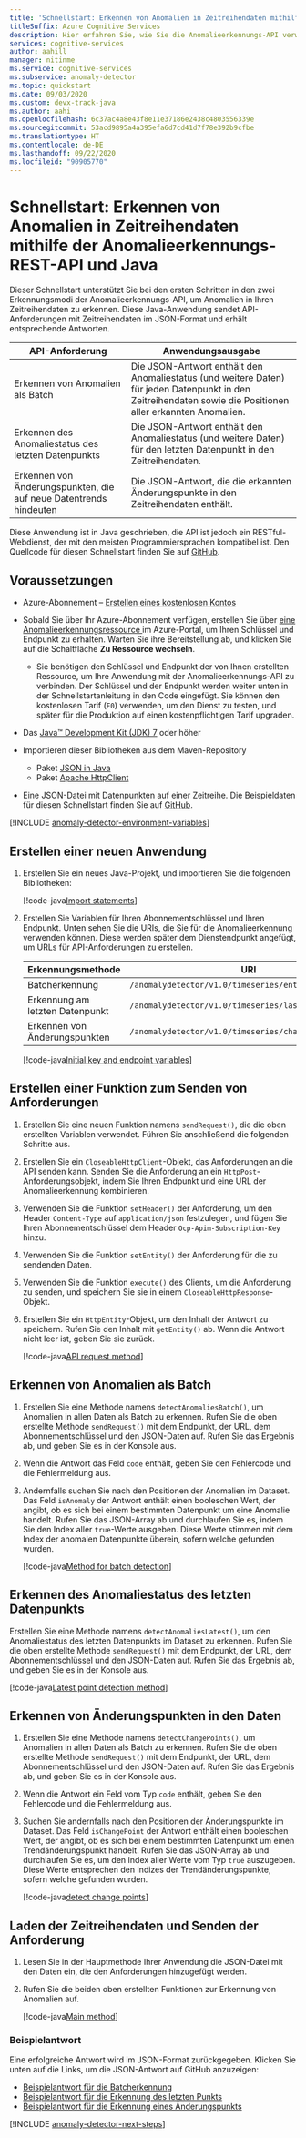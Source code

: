 ```yaml
---
title: 'Schnellstart: Erkennen von Anomalien in Zeitreihendaten mithilfe der Anomalieerkennungs-REST-API und Java'
titleSuffix: Azure Cognitive Services
description: Hier erfahren Sie, wie Sie die Anomalieerkennungs-API verwenden, um Anomalien in Ihren Datenreihen in Batchform oder in Streamingdaten zu erkennen.
services: cognitive-services
author: aahill
manager: nitinme
ms.service: cognitive-services
ms.subservice: anomaly-detector
ms.topic: quickstart
ms.date: 09/03/2020
ms.custom: devx-track-java
ms.author: aahi
ms.openlocfilehash: 6c37ac4a8e43f8e11e37186e2438c4803556339e
ms.sourcegitcommit: 53acd9895a4a395efa6d7cd41d7f78e392b9cfbe
ms.translationtype: HT
ms.contentlocale: de-DE
ms.lasthandoff: 09/22/2020
ms.locfileid: "90905770"
---
```

# <a name="quickstart-detect-anomalies-in-your-time-series-data-using-the-anomaly-detector-rest-api-and-java"></a>Schnellstart: Erkennen von Anomalien in Zeitreihendaten mithilfe der Anomalieerkennungs-REST-API und Java

Dieser Schnellstart unterstützt Sie bei den ersten Schritten in den zwei Erkennungsmodi der Anomalieerkennungs-API, um Anomalien in Ihren Zeitreihendaten zu erkennen. Diese Java-Anwendung sendet API-Anforderungen mit Zeitreihendaten im JSON-Format und erhält entsprechende Antworten.

| API-Anforderung                                        | Anwendungsausgabe                                                                                                                         |
|----------------------------------------------------|--------------------------------------------------------------------------------------------------------------------------------------------|
| Erkennen von Anomalien als Batch                        | Die JSON-Antwort enthält den Anomaliestatus (und weitere Daten) für jeden Datenpunkt in den Zeitreihendaten sowie die Positionen aller erkannten Anomalien. |
| Erkennen des Anomaliestatus des letzten Datenpunkts | Die JSON-Antwort enthält den Anomaliestatus (und weitere Daten) für den letzten Datenpunkt in den Zeitreihendaten.   |
| Erkennen von Änderungspunkten, die auf neue Datentrends hindeuten | Die JSON-Antwort, die die erkannten Änderungspunkte in den Zeitreihendaten enthält. |

Diese Anwendung ist in Java geschrieben, die API ist jedoch ein RESTful-Webdienst, der mit den meisten Programmiersprachen kompatibel ist. Den Quellcode für diesen Schnellstart finden Sie auf [GitHub](https://github.com/Azure-Samples/AnomalyDetector/blob/master/quickstarts/java-detect-anomalies.java).

## <a name="prerequisites"></a>Voraussetzungen

- Azure-Abonnement – [Erstellen eines kostenlosen Kontos](https://azure.microsoft.com/free/cognitive-services)
- Sobald Sie über Ihr Azure-Abonnement verfügen, erstellen Sie über <a href="https://ms.portal.azure.com/#create/Microsoft.CognitiveServicesAnomalyDetector"  title="Erstellen einer Anomalieerkennungsressource"  target="_blank"> eine Anomalieerkennungsressource <span class="docon docon-navigate-external x-hidden-focus"></span></a> im Azure-Portal, um Ihren Schlüssel und Endpunkt zu erhalten. Warten Sie ihre Bereitstellung ab, und klicken Sie auf die Schaltfläche **Zu Ressource wechseln**.
    - Sie benötigen den Schlüssel und Endpunkt der von Ihnen erstellten Ressource, um Ihre Anwendung mit der Anomalieerkennungs-API zu verbinden. Der Schlüssel und der Endpunkt werden weiter unten in der Schnellstartanleitung in den Code eingefügt.
    Sie können den kostenlosen Tarif (`F0`) verwenden, um den Dienst zu testen, und später für die Produktion auf einen kostenpflichtigen Tarif upgraden.
- Das [Java&trade; Development Kit (JDK) 7](https://www.oracle.com/technetwork/java/javase/downloads/jdk8-downloads-2133151.html) oder höher
- Importieren dieser Bibliotheken aus dem Maven-Repository
    - Paket [JSON in Java](https://mvnrepository.com/artifact/org.json/json)
    - Paket [Apache HttpClient](https://mvnrepository.com/artifact/org.apache.httpcomponents/httpclient)

- Eine JSON-Datei mit Datenpunkten auf einer Zeitreihe. Die Beispieldaten für diesen Schnellstart finden Sie auf [GitHub](https://github.com/Azure-Samples/anomalydetector/blob/master/example-data/request-data.json).

[!INCLUDE [anomaly-detector-environment-variables](../includes/environment-variables.md)]

## <a name="create-a-new-application"></a>Erstellen einer neuen Anwendung

1. Erstellen Sie ein neues Java-Projekt, und importieren Sie die folgenden Bibliotheken:

    [!code-java[Import statements](~/samples-anomaly-detector/quickstarts/java-detect-anomalies.java?name=imports)]

2. Erstellen Sie Variablen für Ihren Abonnementschlüssel und Ihren Endpunkt. Unten sehen Sie die URIs, die Sie für die Anomalieerkennung verwenden können. Diese werden später dem Dienstendpunkt angefügt, um URLs für API-Anforderungen zu erstellen.

    |Erkennungsmethode  |URI  |
    |---------|---------|
    |Batcherkennung    | `/anomalydetector/v1.0/timeseries/entire/detect`        |
    |Erkennung am letzten Datenpunkt     | `/anomalydetector/v1.0/timeseries/last/detect`        |
    | Erkennen von Änderungspunkten | `/anomalydetector/v1.0/timeseries/changepoint/detect`   |

    [!code-java[Initial key and endpoint variables](~/samples-anomaly-detector/quickstarts/java-detect-anomalies.java?name=vars)]

## <a name="create-a-function-to-send-requests"></a>Erstellen einer Funktion zum Senden von Anforderungen

1. Erstellen Sie eine neuen Funktion namens `sendRequest()`, die die oben erstellten Variablen verwendet. Führen Sie anschließend die folgenden Schritte aus.

2. Erstellen Sie ein `CloseableHttpClient`-Objekt, das Anforderungen an die API senden kann. Senden Sie die Anforderung an ein `HttpPost`-Anforderungsobjekt, indem Sie Ihren Endpunkt und eine URL der Anomalieerkennung kombinieren.

3. Verwenden Sie die Funktion `setHeader()` der Anforderung, um den Header `Content-Type` auf `application/json` festzulegen, und fügen Sie Ihren Abonnementschlüssel dem Header `Ocp-Apim-Subscription-Key` hinzu.

4. Verwenden Sie die Funktion `setEntity()` der Anforderung für die zu sendenden Daten.

5. Verwenden Sie die Funktion `execute()` des Clients, um die Anforderung zu senden, und speichern Sie sie in einem `CloseableHttpResponse`-Objekt.

6. Erstellen Sie ein `HttpEntity`-Objekt, um den Inhalt der Antwort zu speichern. Rufen Sie den Inhalt mit `getEntity()` ab. Wenn die Antwort nicht leer ist, geben Sie sie zurück.

    [!code-java[API request method](~/samples-anomaly-detector/quickstarts/java-detect-anomalies.java?name=request)]

## <a name="detect-anomalies-as-a-batch"></a>Erkennen von Anomalien als Batch

1. Erstellen Sie eine Methode namens `detectAnomaliesBatch()`, um Anomalien in allen Daten als Batch zu erkennen. Rufen Sie die oben erstellte Methode `sendRequest()` mit dem Endpunkt, der URL, dem Abonnementschlüssel und den JSON-Daten auf. Rufen Sie das Ergebnis ab, und geben Sie es in der Konsole aus.

2. Wenn die Antwort das Feld `code` enthält, geben Sie den Fehlercode und die Fehlermeldung aus.

3. Andernfalls suchen Sie nach den Positionen der Anomalien im Dataset. Das Feld `isAnomaly` der Antwort enthält einen booleschen Wert, der angibt, ob es sich bei einem bestimmten Datenpunkt um eine Anomalie handelt. Rufen Sie das JSON-Array ab und durchlaufen Sie es, indem Sie den Index aller `true`-Werte ausgeben. Diese Werte stimmen mit dem Index der anomalen Datenpunkte überein, sofern welche gefunden wurden.

    [!code-java[Method for batch detection](~/samples-anomaly-detector/quickstarts/java-detect-anomalies.java?name=detectBatch)]

## <a name="detect-the-anomaly-status-of-the-latest-data-point"></a>Erkennen des Anomaliestatus des letzten Datenpunkts

Erstellen Sie eine Methode namens `detectAnomaliesLatest()`, um den Anomaliestatus des letzten Datenpunkts im Dataset zu erkennen. Rufen Sie die oben erstellte Methode `sendRequest()` mit dem Endpunkt, der URL, dem Abonnementschlüssel und den JSON-Daten auf. Rufen Sie das Ergebnis ab, und geben Sie es in der Konsole aus.

[!code-java[Latest point detection method](~/samples-anomaly-detector/quickstarts/java-detect-anomalies.java?name=detectLatest)]


## <a name="detect-change-points-in-the-data"></a>Erkennen von Änderungspunkten in den Daten

1. Erstellen Sie eine Methode namens `detectChangePoints()`, um Anomalien in allen Daten als Batch zu erkennen. Rufen Sie die oben erstellte Methode `sendRequest()` mit dem Endpunkt, der URL, dem Abonnementschlüssel und den JSON-Daten auf. Rufen Sie das Ergebnis ab, und geben Sie es in der Konsole aus.

2. Wenn die Antwort ein Feld vom Typ `code` enthält, geben Sie den Fehlercode und die Fehlermeldung aus.

3. Suchen Sie andernfalls nach den Positionen der Änderungspunkte im Dataset. Das Feld `isChangePoint` der Antwort enthält einen booleschen Wert, der angibt, ob es sich bei einem bestimmten Datenpunkt um einen Trendänderungspunkt handelt. Rufen Sie das JSON-Array ab und durchlaufen Sie es, um den Index aller Werte vom Typ `true` auszugeben. Diese Werte entsprechen den Indizes der Trendänderungspunkte, sofern welche gefunden wurden.

    [!code-java[detect change points](~/samples-anomaly-detector/quickstarts/java-detect-anomalies.java?name=detectChangePoint)]

## <a name="load-your-time-series-data-and-send-the-request"></a>Laden der Zeitreihendaten und Senden der Anforderung

1. Lesen Sie in der Hauptmethode Ihrer Anwendung die JSON-Datei mit den Daten ein, die den Anforderungen hinzugefügt werden.

2. Rufen Sie die beiden oben erstellten Funktionen zur Erkennung von Anomalien auf.

    [!code-java[Main method](~/samples-anomaly-detector/quickstarts/java-detect-anomalies.java?name=main)]

### <a name="example-response"></a>Beispielantwort

Eine erfolgreiche Antwort wird im JSON-Format zurückgegeben. Klicken Sie unten auf die Links, um die JSON-Antwort auf GitHub anzuzeigen:
* [Beispielantwort für die Batcherkennung](https://github.com/Azure-Samples/anomalydetector/blob/master/example-data/batch-response.json)
* [Beispielantwort für die Erkennung des letzten Punkts](https://github.com/Azure-Samples/anomalydetector/blob/master/example-data/latest-point-response.json)
* [Beispielantwort für die Erkennung eines Änderungspunkts](https://github.com/Azure-Samples/anomalydetector/blob/master/example-data/change-point-sample.json)

[!INCLUDE [anomaly-detector-next-steps](../includes/quickstart-cleanup-next-steps.md)]

